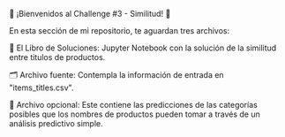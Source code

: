 📂 ¡Bienvenidos al Challenge #3 - Similitud! 📂

En esta sección de mi repositorio, te aguardan tres archivos:

📔 El Libro de Soluciones: Jupyter Notebook con la solución de la similitud entre titulos de productos.

🗂️ Archivo fuente: Contempla la información de entrada en "items_titles.csv".

🚀 Archivo opcional: Este contiene las predicciones de las categorías posibles que los nombres de productos pueden tomar a través de un análisis predictivo simple.
